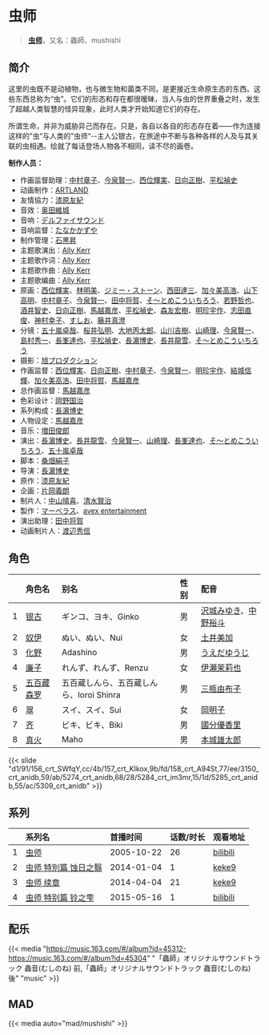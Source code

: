 # 虫师


> <u>**[虫师](https://bgm.tv/subject/340)**</u>，又名：蟲師、mushishi

## 简介

这里的虫既不是动植物，也与微生物和菌类不同，是更接近生命原生态的东西。这些东西总称为“虫”。它们的形态和存在都很暧昧，当人与虫的世界重叠之时，发生了超越人类智慧的怪异现象，此时人类才开始知道它们的存在。 

所谓生命，并非为威胁异己而存在。只是，各自以各自的形态存在着——作为连接这样的”虫“与人类的”虫师“--主人公银古，在旅途中不断与各种各样的人及与其关联的虫相遇。绘就了每话登场人物各不相同，读不尽的画卷。

**制作人员：**
- 作画监督助理：[中村章子](https://bgm.tv/person/3310)、[今泉賢一](https://bgm.tv/person/1137)、[西位輝実](https://bgm.tv/person/6847)、[日向正樹](https://bgm.tv/person/19948)、[平松禎史](https://bgm.tv/person/1756)
- 动画制作：[ARTLAND](https://bgm.tv/person/7118)
- 友情協力：[漆原友紀](https://bgm.tv/person/2915)
- 音效：[奥田維城](https://bgm.tv/person/28239)
- 音响：[デルファイサウンド](https://bgm.tv/person/29859)
- 音响监督：[たなかかずや](https://bgm.tv/person/38)
- 制作管理：[石黒昇](https://bgm.tv/person/1483)
- 主题歌演出：[Ally Kerr](https://bgm.tv/person/20210)
- 主题歌作词：[Ally Kerr](https://bgm.tv/person/20210)
- 主题歌作曲：[Ally Kerr](https://bgm.tv/person/20210)
- 主题歌编曲：[Ally Kerr](https://bgm.tv/person/20210)
- 原画：[西位輝実](https://bgm.tv/person/6847)、[林明美](https://bgm.tv/person/146)、[ジミー・ストーン](https://bgm.tv/person/14397)、[西田達三](https://bgm.tv/person/12595)、[加々美高浩](https://bgm.tv/person/3553)、[山下高明](https://bgm.tv/person/2648)、[中村章子](https://bgm.tv/person/3310)、[今泉賢一](https://bgm.tv/person/1137)、[田中将賀](https://bgm.tv/person/3269)、[そ～とめこういちろう](https://bgm.tv/person/3429)、[若野哲也](https://bgm.tv/person/12786)、[酒井智史](https://bgm.tv/person/21200)、[日向正樹](https://bgm.tv/person/19948)、[馬越嘉彦](https://bgm.tv/person/820)、[平松禎史](https://bgm.tv/person/1756)、[森友宏樹](https://bgm.tv/person/26633)、[明珍宇作](https://bgm.tv/person/13345)、[志田直俊](https://bgm.tv/person/12571)、[神村幸子](https://bgm.tv/person/1202)、[すしお](https://bgm.tv/person/2649)、[藤井真澄](https://bgm.tv/person/11671)
- 分镜：[五十嵐卓哉](https://bgm.tv/person/726)、[桜井弘明](https://bgm.tv/person/28)、[大地丙太郎](https://bgm.tv/person/143)、[山川吉樹](https://bgm.tv/person/958)、[山崎理](https://bgm.tv/person/1123)、[今泉賢一](https://bgm.tv/person/1137)、[島村秀一](https://bgm.tv/person/1361)、[長峯達也](https://bgm.tv/person/1745)、[平松禎史](https://bgm.tv/person/1756)、[長濵博史](https://bgm.tv/person/729)、[長井龍雪](https://bgm.tv/person/3179)、[そ～とめこういちろう](https://bgm.tv/person/3429)
- 摄影：[旭プロダクション](https://bgm.tv/person/6065)
- 作画监督：[西位輝実](https://bgm.tv/person/6847)、[日向正樹](https://bgm.tv/person/19948)、[中村章子](https://bgm.tv/person/3310)、[今泉賢一](https://bgm.tv/person/1137)、[明珍宇作](https://bgm.tv/person/13345)、[結城信輝](https://bgm.tv/person/479)、[加々美高浩](https://bgm.tv/person/3553)、[田中将賀](https://bgm.tv/person/3269)、[馬越嘉彦](https://bgm.tv/person/820)
- 总作画监督：[馬越嘉彦](https://bgm.tv/person/820)
- 色彩设计：[岡野国治](https://bgm.tv/person/2919)
- 系列构成：[長濵博史](https://bgm.tv/person/729)
- 人物设定：[馬越嘉彦](https://bgm.tv/person/820)
- 音乐：[増田俊郎](https://bgm.tv/person/113)
- 演出：[長濵博史](https://bgm.tv/person/729)、[長井龍雪](https://bgm.tv/person/3179)、[今泉賢一](https://bgm.tv/person/1137)、[山崎理](https://bgm.tv/person/1123)、[長峯達也](https://bgm.tv/person/1745)、[そ～とめこういちろう](https://bgm.tv/person/3429)、[五十嵐卓哉](https://bgm.tv/person/726)
- 脚本：[桑畑絹子](https://bgm.tv/person/2916)
- 导演：[長濵博史](https://bgm.tv/person/729)
- 原作：[漆原友紀](https://bgm.tv/person/2915)
- 企画：[片岡義朗](https://bgm.tv/person/1346)
- 制片人：[中山晴喜](https://bgm.tv/person/2374)、[清水賢治](https://bgm.tv/person/441)
- 製作：[マーベラス](https://bgm.tv/person/8094)、[avex entertainment](https://bgm.tv/person/3080)
- 演出助理：[田中将賀](https://bgm.tv/person/3269)
- 动画制片人：[渡辺秀信](https://bgm.tv/person/58725)

## 角色

|     |   角色名   |   别名  | 性别 |  配音  |
|:--- |:------  |:----      |:---  |:--   |
| 1 | [银古](https://bgm.tv/character/156) | ギンコ、ヨキ、Ginko | 男 | [沢城みゆき](https://bgm.tv/person/4244)、[中野裕斗](https://bgm.tv/person/4846) |
| 2 | [奴伊](https://bgm.tv/character/157) | ぬい、ぬい、Nui | 女 | [土井美加](https://bgm.tv/person/4008) |
| 3 | [化野](https://bgm.tv/character/158) | Adashino | 男 | [うえだゆうじ](https://bgm.tv/person/4657) |
| 4 | [廉子](https://bgm.tv/character/3150) | れんず、れんず、Renzu | 女 | [伊瀬茉莉也](https://bgm.tv/person/4769) |
| 5 | [五百藏森罗](https://bgm.tv/character/5274) | 五百蔵しんら、五百蔵しんら、Ioroi Shinra | 男 | [三瓶由布子](https://bgm.tv/person/4667) |
| 6 | [翠](https://bgm.tv/character/5284) | スイ、スイ、Sui | 女 | [岡明子](https://bgm.tv/person/5499) |
| 7 | [齐](https://bgm.tv/character/5285) | ビキ、ビキ、Biki | 男 | [國分優香里](https://bgm.tv/person/4840) |
| 8 | [真火](https://bgm.tv/character/5309) | Maho | 男 | [本城雄太郎](https://bgm.tv/person/5165) |

{{< slide "d1/91/156_crt_SWfqY,cc/4b/157_crt_KIkox,9b/fd/158_crt_A94St,77/ee/3150_crt_anidb,59/ab/5274_crt_anidb,68/28/5284_crt_im3mr,15/1d/5285_crt_anidb,55/ac/5309_crt_anidb" >}}

## 系列

|     | 系列名         | 首播时间       | 话数/时长 | 观看地址                                                      |
| :-- | :---------- | :--------- | :---- | :-------------------------------------------------------- |
| 1   |[虫师](https://bgm.tv/subject/340)| 2005-10-22 | 26    | [bilibili](https://www.bilibili.com/bangumi/play/ep30872) |
| 2   |[虫师 特別篇 蚀日之翳](https://bgm.tv/subject/88473)| 2014-01-04 | 1     | [keke9](https://www.keke9.app/play/114821-4-202254.html)  |
| 3   |[虫师 续章](https://bgm.tv/subject/92705)| 2014-04-04 | 21    | [keke9](https://www.keke9.app/play/20509-4-139111.html)   |
| 4   |[虫师 特别篇 铃之雫](https://bgm.tv/subject/106207)| 2015-05-16 | 1     | [bilibili](https://www.bilibili.com/bangumi/play/ss2648)  |

## 配乐

{{< media "https://music.163.com/#/album?id=45312-https://music.163.com/#/album?id=45304"
"「蟲師」オリジナルサウンドトラック 蟲音(むしのね) 前,「蟲師」オリジナルサウンドトラック 蟲音(むしのね) 後"
"music" >}}
## MAD

{{< media  auto="mad/mushishi"  >}}
